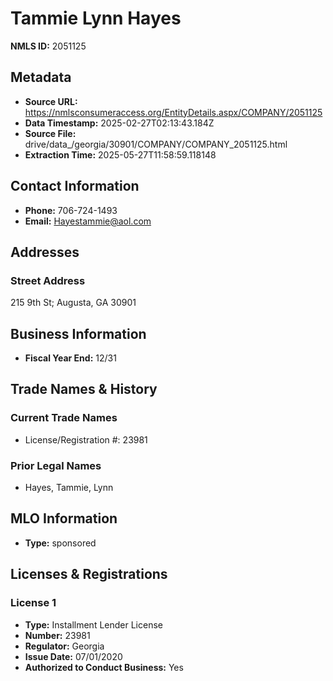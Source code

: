 # Tammie Lynn Hayes

**NMLS ID:** 2051125

## Metadata
- **Source URL:** https://nmlsconsumeraccess.org/EntityDetails.aspx/COMPANY/2051125
- **Data Timestamp:** 2025-02-27T02:13:43.184Z
- **Source File:** drive/data_/georgia/30901/COMPANY/COMPANY_2051125.html
- **Extraction Time:** 2025-05-27T11:58:59.118148

## Contact Information
- **Phone:** 706-724-1493
- **Email:** Hayestammie@aol.com

## Addresses
### Street Address
215 9th St; Augusta, GA 30901

## Business Information
- **Fiscal Year End:** 12/31

## Trade Names & History
### Current Trade Names
- License/Registration #: 23981

### Prior Legal Names
- Hayes, Tammie, Lynn

## MLO Information
- **Type:** sponsored

## Licenses & Registrations

### License 1
- **Type:** Installment Lender License
- **Number:** 23981
- **Regulator:** Georgia
- **Issue Date:** 07/01/2020
- **Authorized to Conduct Business:** Yes
